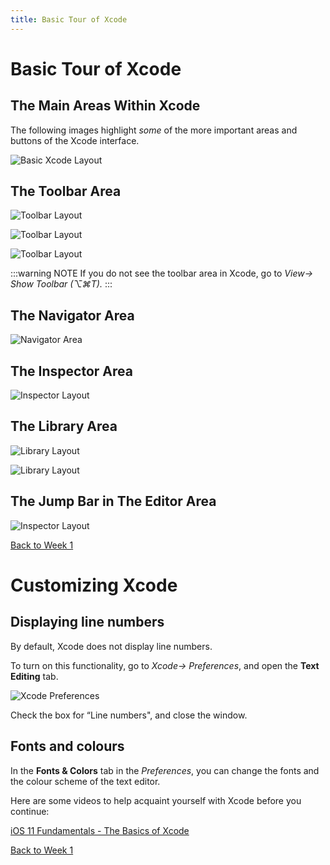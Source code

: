 ```yaml
---
title: Basic Tour of Xcode
---
```


# Basic Tour of Xcode

<!-- The next videos give you a good look at the Xcode IDE, and creating a project: -->
<!-- [Create an Xcode project <Badge text='Linkedin Learning'/>](https://www.linkedin.com/learning/ios-13-development-essential-training-1-fundamentals-ui-and-architecture/create-an-xcode-project?u=2199673) -->
<!-- [Navigate the Xcode interface <Badge text='Linkedin Learning'/>](https://www.linkedin.com/learning/ios-13-development-essential-training-1-fundamentals-ui-and-architecture/navigate-the-xcode-interface?u=2199673) -->
## The Main Areas Within Xcode

The following images highlight *some* of the more important areas and buttons of the Xcode interface.

![Basic Xcode Layout](/F2020/assets/img/XcodeBasicLayout.png)

## The Toolbar Area

![Toolbar Layout](/F2020/assets/img/XcodeToolbarLeftDetails.png)

![Toolbar Layout](/F2020/assets/img/XcodeToolbarMiddleDetails.png)

![Toolbar Layout](/F2020/assets/img/XcodeToolbarRightDetails.png)

:::warning NOTE
If you do not see the toolbar area in Xcode, go to *View-> Show Toolbar (⌥⌘T).*
:::

## The Navigator Area

![Navigator Area](/F2020/assets/img/XcodeNavigatorDetails.png)

## The Inspector Area

![Inspector Layout](/F2020/assets/img/XcodeInspectorDetails.png)

## The Library Area

![Library Layout](/F2020/assets/img/XcodeLibraryCodeDetails.png)

![Library Layout](/F2020/assets/img/XcodeLibraryStoryboardDetails.png)

## The Jump Bar in The Editor Area

![Inspector Layout](/F2020/assets/img/XcodeJumpBarDetails.png)

[Back to Week 1](./index.md#during-class)


# Customizing Xcode

## Displaying line numbers

By default, Xcode does not display line numbers.

To turn on this functionality, go to *Xcode-> Preferences*, and open the **Text Editing** tab.

![Xcode Preferences](/F2020/assets/img/XcodePreferencesTextEditing.png)

Check the box for “Line numbers", and close the window.

## Fonts and colours

In the **Fonts & Colors** tab in the *Preferences*, you can change the fonts and the colour scheme of the text editor.

Here are some videos to help acquaint yourself with Xcode before you continue:

[iOS 11 Fundamentals - The Basics of Xcode <Badge text="Pluralsight"/>](https://app.pluralsight.com/course-player?clipId=cdf4b2a9-f713-477e-bd87-6efd90a65ea7)
<!-- [Xcode preferences <Badge text='Linkedin Learning'/>](https://www.linkedin.com/learning/ios-13-development-essential-training-1-fundamentals-ui-and-architecture/xcode-preferences?u=2199673) -->
<!-- [Use the iOS Simulator <Badge text='Linkedin Learning'/>](https://www.linkedin.com/learning/ios-13-development-essential-training-1-fundamentals-ui-and-architecture/use-the-ios-simulator?u=2199673) -->

[Back to Week 1](./index.md#during-class)

